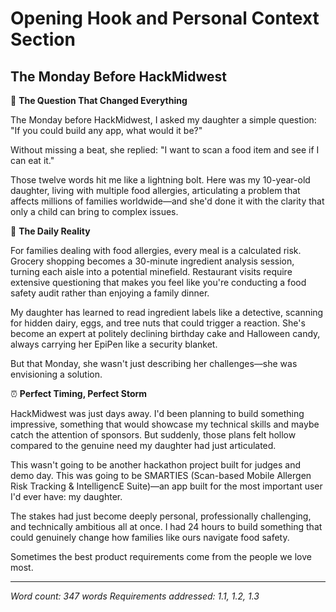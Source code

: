 # Opening Hook and Personal Context Section

## The Monday Before HackMidwest

💝 **The Question That Changed Everything**

The Monday before HackMidwest, I asked my daughter a simple question: "If you could build any app, what would it be?" 

Without missing a beat, she replied: "I want to scan a food item and see if I can eat it."

Those twelve words hit me like a lightning bolt. Here was my 10-year-old daughter, living with multiple food allergies, articulating a problem that affects millions of families worldwide—and she'd done it with the clarity that only a child can bring to complex issues.

🏥 **The Daily Reality**

For families dealing with food allergies, every meal is a calculated risk. Grocery shopping becomes a 30-minute ingredient analysis session, turning each aisle into a potential minefield. Restaurant visits require extensive questioning that makes you feel like you're conducting a food safety audit rather than enjoying a family dinner. 

My daughter has learned to read ingredient labels like a detective, scanning for hidden dairy, eggs, and tree nuts that could trigger a reaction. She's become an expert at politely declining birthday cake and Halloween candy, always carrying her EpiPen like a security blanket.

But that Monday, she wasn't just describing her challenges—she was envisioning a solution.

⏰ **Perfect Timing, Perfect Storm**

HackMidwest was just days away. I'd been planning to build something impressive, something that would showcase my technical skills and maybe catch the attention of sponsors. But suddenly, those plans felt hollow compared to the genuine need my daughter had just articulated.

This wasn't going to be another hackathon project built for judges and demo day. This was going to be SMARTIES (Scan-based Mobile Allergen Risk Tracking & IntelligencE Suite)—an app built for the most important user I'd ever have: my daughter.

The stakes had just become deeply personal, professionally challenging, and technically ambitious all at once. I had 24 hours to build something that could genuinely change how families like ours navigate food safety.

Sometimes the best product requirements come from the people we love most.

---
*Word count: 347 words*
*Requirements addressed: 1.1, 1.2, 1.3*
